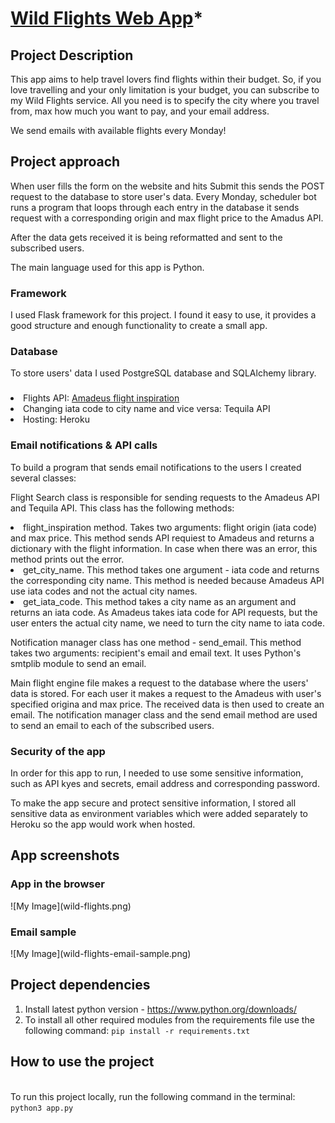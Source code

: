 # <a href="https://wild-flights.herokuapp.com/">Wild Flights Web App</a>*

## Project Description

<p>This app aims to help travel lovers find flights within their budget. So, if you love travelling and your only 
limitation is your budget, you can subscribe to my Wild Flights service. All you need is to specify the city where you 
travel from, max how much you want to pay, and your email address. </p>
<p>We send emails with available flights every Monday!</p>



## Project approach

<p>When user fills the form on the website and hits Submit this sends the POST request to the database to store user's data.
Every Monday, scheduler bot runs a program that loops through each entry in the database it sends request with a corresponding
origin and max flight price to the Amadus API. </p>
<p>After the data gets received it is being reformatted and sent to the subscribed users.</p>

<p>The main language used for this app is Python.</p>
<p></p>

<h3>Framework</h3>
<p>I used Flask framework for this project. I found it easy to use, it provides a good structure and enough functionality
to create a small app.</p>
<h3>Database</h3>
<p>To store users' data I used PostgreSQL database and SQLAlchemy library. </p>
<h3></h3>
<li>Flights API: <a href="https://developers.amadeus.com/">Amadeus flight inspiration</a></li>
<li>Changing iata code to city name and vice versa: Tequila API</li>
<li>Hosting: Heroku</li>
<h3>Email notifications & API calls </h3>
<p>To build a program that sends email notifications to the users I created several classes:</p>
<p>Flight Search class is responsible for sending requests to the Amadeus API and Tequila API. This class has the following
methods:</p>
<li>flight_inspiration method. Takes two arguments: flight origin (iata code) and max price. This method sends API requiest to Amadeus
and returns a dictionary with the flight information. In case when there was an error, this method prints out the error.</li>

<li>get_city_name. This method takes one argument - iata code and returns the corresponding city name. This method is needed
because Amadeus API use iata codes and not the actual city names.</li>

<li>get_iata_code. This method takes a city name as an argument and returns an iata code. As Amadeus takes iata code for API requests,
but the user enters the actual city name, we need to turn the city name to iata code.</li>

<p>Notification manager class has one method - send_email. This method takes two arguments: recipient's email and email text.
It uses Python's smtplib module to send an email.</p>

<p>Main flight engine file makes a request to the database where the users' data is stored. For each user it makes a request
to the Amadeus with user's specified origina and max price. The received data is then used to create an email. 
The notification manager class and the send email method are used to send an email to each of the subscribed users.</p>

<h3>Security of the app</h3>
<p>In order for this app to run, I needed to use some sensitive information, such as API kyes and secrets, email address and
corresponding password.</p>
<p>To make the app secure and protect sensitive information, I stored all sensitive data as environment variables which
were added separately to Heroku so the app would work when hosted.</p>

## App screenshots

<h3>App in the browser</h3>
![My Image](wild-flights.png)

<h3>Email sample</h3>
![My Image](wild-flights-email-sample.png)

## Project dependencies

1. Install latest python version - https://www.python.org/downloads/
2. To install all other required modules from the requirements file use the following command:
`pip install -r requirements.txt`

## How to use the project

<br>To run this project locally, run the following command in the terminal:</br>
`python3 app.py`
</p>